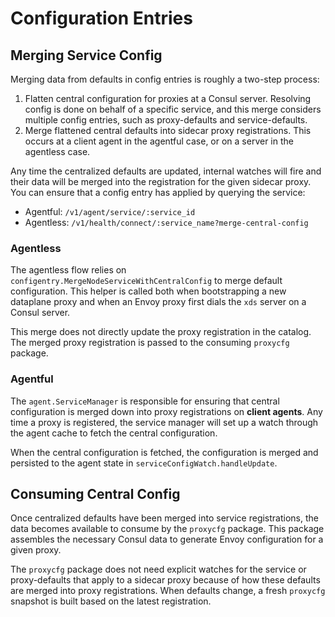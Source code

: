 # Configuration Entries
## Merging Service Config
Merging data from defaults in config entries is roughly a two-step process:
1. Flatten central configuration for proxies at a Consul server. Resolving config is done on behalf of a specific service, and this merge considers multiple config entries, such as proxy-defaults and service-defaults.
2. Merge flattened central defaults into sidecar proxy registrations. This occurs at a client agent in the agentful case, or on a server in the agentless case.

Any time the centralized defaults are updated, internal watches will fire and their data will be merged into the registration for the given sidecar proxy. You can ensure that a config entry has applied by querying the service:
* Agentful: `/v1/agent/service/:service_id`
* Agentless: `/v1/health/connect/:service_name?merge-central-config`

### Agentless
The agentless flow relies on `configentry.MergeNodeServiceWithCentralConfig` to merge default configuration. This helper is called both when bootstrapping a new dataplane proxy and when an Envoy proxy first dials the `xds` server on a Consul server.

This merge does not directly update the proxy registration in the catalog. The merged proxy registration is passed to the consuming `proxycfg` package.

### Agentful
The `agent.ServiceManager` is responsible for ensuring that central configuration is merged down into proxy registrations on **client agents**.  Any time a proxy is registered, the service manager will set up a watch through the agent cache to fetch the central configuration.

When the central configuration is fetched, the configuration is merged and persisted to the agent state in `serviceConfigWatch.handleUpdate`.

## Consuming Central Config
Once centralized defaults have been merged into service registrations, the data becomes available to consume by the `proxycfg` package. This package assembles the necessary Consul data to generate Envoy configuration for a given proxy.

The `proxycfg` package does not need explicit watches for the service or proxy-defaults that apply to a sidecar proxy because of how these defaults are merged into proxy registrations. When defaults change, a fresh `proxycfg` snapshot is built based on the latest registration.

